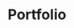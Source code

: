 ---
title: Portfolio
layout: collection
permalink: /portfolio/
collection: portfolio
entries_layout: grid # list (default), grid
classes: wide
show_excerpts: # true (default), false
sort_by: # date (default), title or any metadata key added to the collection's documents
sort_order: # forward (default), reverse
---